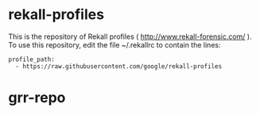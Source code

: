 rekall-profiles
===============

This is the repository of Rekall profiles ( http://www.rekall-forensic.com/
). To use this repository, edit the file ~/.rekallrc to contain the lines:

```
profile_path:
  - https://raw.githubusercontent.com/google/rekall-profiles
```
# grr-repo
